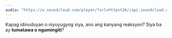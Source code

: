 ```yaml
---
audio: "https://w.soundcloud.com/player/?url=https%3A//api.soundcloud.com/tracks/1406308375%3Fsecret_token%3Ds-rsxzSGKihDJ&color=%23ff5500&auto_play=true&hide_related=false&show_comments=true&show_user=true&show_reposts=false&show_teaser=true&visual=true"
---
```


Kapag idinuduyan o niyuyugyog siya, ano ang kanyang reaksyon? Siya ba ay <strong>tumatawa o ngumingiti</strong>?